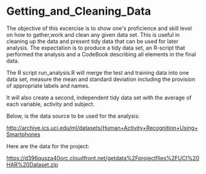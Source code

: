 Getting_and_Cleaning_Data
========================
The objective of this excercise is to show one's proficience and skill level on how to gather,work and clean any given data set. 
This is useful in cleaning up the data and present tidy data that can be used for later analysis. 
The expectation is to produce a tidy data set, an R-script that performed the analysis and a CodeBook describing all elements in the final data.

The R script run_analysis.R will merge the test and training data into one data set, measure the mean and standard deviation including the provision of appropriate labels and names. 

It will also create a second, independent tidy data set with the average of each variable, activity and subject.

Below, is the data source to be used for the analysis:

http://archive.ics.uci.edu/ml/datasets/Human+Activity+Recognition+Using+Smartphones 

Here are the data for the project: 

https://d396qusza40orc.cloudfront.net/getdata%2Fprojectfiles%2FUCI%20HAR%20Dataset.zip 

 

